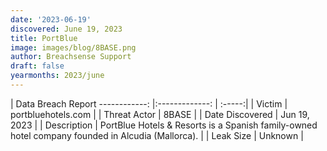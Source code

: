 ```yaml
---
date: '2023-06-19'
discovered: June 19, 2023
title: PortBlue
image: images/blog/8BASE.png
author: Breachsense Support
draft: false
yearmonths: 2023/june
---
```



| Data Breach Report
------------:     |:-------------:    | :-----:|
| Victim      | portbluehotels.com      | 
| Threat Actor      | 8BASE      | 
| Date Discovered      | Jun 19, 2023      | 
| Description      | PortBlue Hotels & Resorts is a Spanish family-owned hotel company founded in Alcudia (Mallorca).      | 
| Leak Size      | Unknown      | 


